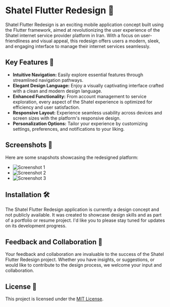 # Shatel Flutter Redesign 🚀

Shatel Flutter Redesign is an exciting mobile application concept built using the Flutter framework, aimed at revolutionizing the user experience of the Shatel internet service provider platform in Iran. With a focus on user-friendliness and visual appeal, this redesign offers users a modern, sleek, and engaging interface to manage their internet services seamlessly.

## Key Features 🌟

- **Intuitive Navigation:** Easily explore essential features through streamlined navigation pathways.
- **Elegant Design Language:** Enjoy a visually captivating interface crafted with a clean and modern design language.
- **Enhanced Functionality:** From account management to service exploration, every aspect of the Shatel experience is optimized for efficiency and user satisfaction.
- **Responsive Layout:** Experience seamless usability across devices and screen sizes with the platform's responsive design.
- **Personalization Options:** Tailor your experience by customizing settings, preferences, and notifications to your liking.

## Screenshots 📱

Here are some snapshots showcasing the redesigned platform:

- ![Screenshot 1](screenshots/screenshot1.png)
- ![Screenshot 2](screenshots/screenshot2.png)
- ![Screenshot 3](screenshots/screenshot3.png)

## Installation 🛠️

The Shatel Flutter Redesign application is currently a design concept and not publicly available. It was created to showcase design skills and as part of a portfolio or resume project. I'd like you to please stay tuned for updates on its development progress.

## Feedback and Collaboration 🤝

Your feedback and collaboration are invaluable to the success of the Shatel Flutter Redesign project. Whether you have insights, or suggestions, or would like to contribute to the design process, we welcome your input and collaboration.

## License 📝

This project is licensed under the [MIT License](LICENSE).

